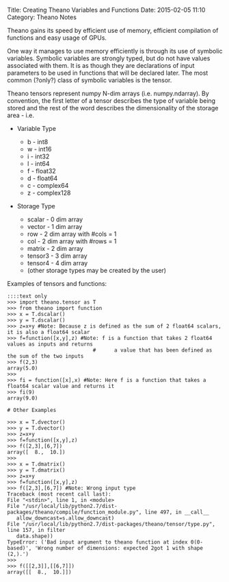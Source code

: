Title: Creating Theano Variables and Functions 
Date: 2015-02-05 11:10
Category: Theano Notes


Theano gains its speed by efficient use of memory, efficient compilation of functions and easy usage of GPUs. 

One way it manages to use memory efficiently is through its use of symbolic variables. Symbolic variables are strongly typed, but do not have values associated with them. It is as though they are declarations of input parameters to be used in functions that will be declared later. The most common (?only?) class of symbolic variables is the tensor.

Theano tensors represent numpy N-dim arrays (i.e. numpy.ndarray). By convention, the first letter of a tensor describes the type of variable being stored and the rest of the word describes the dimensionality of the storage area - i.e.

* Variable Type
    * b - int8
    * w - int16
    * i - int32
    * l - int64
    * f - float32
    * d - float64
    * c - complex64
    * z - complex128

* Storage Type
    * scalar - 0 dim array
    * vector - 1 dim array
    * row - 2 dim array with #cols = 1
    * col - 2 dim array with #rows = 1
    * matrix - 2 dim array
    * tensor3 - 3 dim array
    * tensor4 - 4 dim array
    * (other storage types may be created by the user)

Examples of tensors and functions:             

    ::::text only
    >>> import theano.tensor as T
    >>> from theano import function
    >>> x = T.dscalar()
    >>> y = T.dscalar()
    >>> z=x+y #Note: Because z is defined as the sum of 2 float64 scalars, it is also a float64 scalar
    >>> f=function([x,y],z) #Note: f is a function that takes 2 float64 values as inputs and returns
                                #      a value that has been defined as the sum of the two inputs
    >>> f(2,3)
    array(5.0)
    >>> 
    >>> fi = function([x],x) #Note: Here f is a function that takes a float64 scalar value and returns it
    >>> fi(9)
    array(9.0)
    
    # Other Examples
    
    >>> x = T.dvector()
    >>> y = T.dvector()
    >>> z=x+y
    >>> f=function([x,y],z)
    >>> f([2,3],[6,7])
    array([  8.,  10.])
    >>> 
    >>> x = T.dmatrix()
    >>> y = T.dmatrix()
    >>> z=x+y
    >>> f=function([x,y],z)
    >>> f([2,3],[6,7]) #Note: Wrong input type
    Traceback (most recent call last):
    File "<stdin>", line 1, in <module>
    File "/usr/local/lib/python2.7/dist-packages/theano/compile/function_module.py", line 497, in __call__
       allow_downcast=s.allow_downcast)
    File "/usr/local/lib/python2.7/dist-packages/theano/tensor/type.py", line 157, in filter
       data.shape))
    TypeError: ('Bad input argument to theano function at index 0(0-based)', 'Wrong number of dimensions: expected 2got 1 with shape (2,).')
    >>>
    >>> f([[2,3]],[[6,7]])
    array([[  8.,  10.]])

